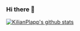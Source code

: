 ### Hi there 👋

[![KilianPlapp's github stats](https://github-readme-stats.vercel.app/api?username=kilianalias)](https://github.com/anuraghazra/github-readme-stats)
